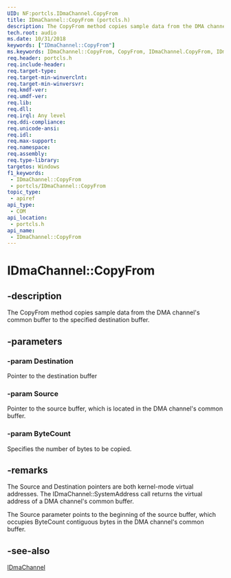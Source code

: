 ```yaml
---
UID: NF:portcls.IDmaChannel.CopyFrom
title: IDmaChannel::CopyFrom (portcls.h)
description: The CopyFrom method copies sample data from the DMA channel's common buffer to the specified destination buffer.
tech.root: audio
ms.date: 10/31/2018
keywords: ["IDmaChannel::CopyFrom"]
ms.keywords: IDmaChannel::CopyFrom, CopyFrom, IDmaChannel.CopyFrom, IDmaChannel::CopyFrom, IDmaChannel.CopyFrom
req.header: portcls.h
req.include-header: 
req.target-type: 
req.target-min-winverclnt: 
req.target-min-winversvr: 
req.kmdf-ver: 
req.umdf-ver: 
req.lib: 
req.dll: 
req.irql: Any level
req.ddi-compliance: 
req.unicode-ansi: 
req.idl: 
req.max-support: 
req.namespace: 
req.assembly: 
req.type-library: 
targetos: Windows
f1_keywords:
 - IDmaChannel::CopyFrom
 - portcls/IDmaChannel::CopyFrom
topic_type:
 - apiref
api_type:
 - COM
api_location:
 - portcls.h
api_name:
 - IDmaChannel::CopyFrom
---
```


# IDmaChannel::CopyFrom


## -description

The CopyFrom method copies sample data from the DMA channel's common buffer to the specified destination buffer.

## -parameters

### -param Destination

Pointer to the destination buffer

### -param Source

Pointer to the source buffer, which is located in the DMA channel's common buffer.

### -param ByteCount

Specifies the number of bytes to be copied.

## -remarks

The Source and Destination pointers are both kernel-mode virtual addresses. The IDmaChannel::SystemAddress call returns the virtual address of a DMA channel's common buffer.

The Source parameter points to the beginning of the source buffer, which occupies ByteCount contiguous bytes in the DMA channel's common buffer.

## -see-also

[IDmaChannel](nn-portcls-idmachannel.md)

